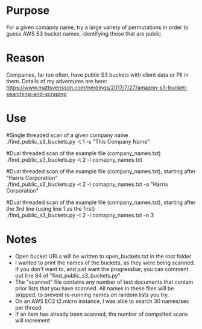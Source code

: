 # Purpose
For a given comapny name, try a large variety of permutations in order to guess AWS S3 bucket names, identifying those that are public.

# Reason
Companies, far too often, have public S3 buckets with client data or PII in them.  Details of my adventures are here: https://www.mattsvensson.com/nerdings/2017/7/27/amazon-s3-bucket-searching-and-scraping

# Use
#Single threaded scan of a given company name<br>
./find_public_s3_buckets.py -t 1 -s "This Company Name"

#Dual threaded scan of the example file (company_names.txt)<br>
./find_public_s3_buckets.py -t 2 -l comapny_names.txt

#Dual threaded scan of the example file (company_names.txt), starting after "Harris Corporation"<br>
./find_public_s3_buckets.py -t 2 -l comapny_names.txt -a "Harris Corporation"

#Dual threaded scan of the example file (company_names.txt), starting after the 3rd line (using line 1 as the first)<br>
./find_public_s3_buckets.py -t 2 -l comapny_names.txt -n 3

# Notes
- Open bucket URLs will be written to open_buckets.txt in the root folder
- I wanted to print the names of the buckets, as they were being scanned.  If you don't want to, and just want the progressbar, you can comment out line 84 of "find_public_s3_buckets.py"
- The "scanned" file contains any number of text documents that contain prior lists that you have scanned.  All names in these files will be skipped, to prevent re-running names on random lists you try.
- On an AWS EC2 t2.micro instance, I was able to search 30 names/sec per thread.
- If an item has already been scanned, the number of compelted scans will increment
